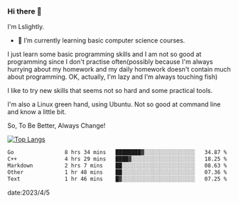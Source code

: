 ### Hi there 👋

I'm Lslightly.

- 🌱 I’m currently learning basic computer science courses.

I just learn some basic programming skills and I am not so good at programming since I don't practise often(possibly because I'm always hurrying about my homework and my daily homework doesn't contain much about programming. OK, actually, I'm lazy and I'm always touching fish)

I like to try new skills that seems not so hard and some practical tools.

I'm also a Linux green hand, using Ubuntu. Not so good at command line and know a little bit.

So, To Be Better, Always Change!

[![Top Langs](https://github-readme-stats.vercel.app/api/top-langs/?username=Lslightly&layout=compact)](https://github.com/anuraghazra/github-readme-stats)

<!--START_SECTION:waka-->

```txt
Go                8 hrs 34 mins   ████████▓░░░░░░░░░░░░░░░░   34.87 %
C++               4 hrs 29 mins   ████▓░░░░░░░░░░░░░░░░░░░░   18.25 %
Markdown          2 hrs 7 mins    ██░░░░░░░░░░░░░░░░░░░░░░░   08.63 %
Other             1 hr 48 mins    ██░░░░░░░░░░░░░░░░░░░░░░░   07.36 %
Text              1 hr 46 mins    █▓░░░░░░░░░░░░░░░░░░░░░░░   07.25 %
```

<!--END_SECTION:waka-->

date:2023/4/5

